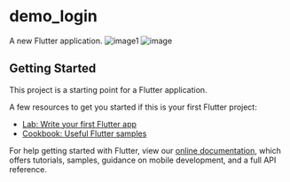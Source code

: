 # demo_login

A new Flutter application.
![image1](https://user-images.githubusercontent.com/77067868/109267264-dcef3580-783b-11eb-8ebd-672e3bce923c.PNG)
![image](https://user-images.githubusercontent.com/77067868/109267276-e11b5300-783b-11eb-8159-02af38148e14.png)







## Getting Started

This project is a starting point for a Flutter application.

A few resources to get you started if this is your first Flutter project:

- [Lab: Write your first Flutter app](https://flutter.dev/docs/get-started/codelab)
- [Cookbook: Useful Flutter samples](https://flutter.dev/docs/cookbook)

For help getting started with Flutter, view our
[online documentation](https://flutter.dev/docs), which offers tutorials,
samples, guidance on mobile development, and a full API reference.
